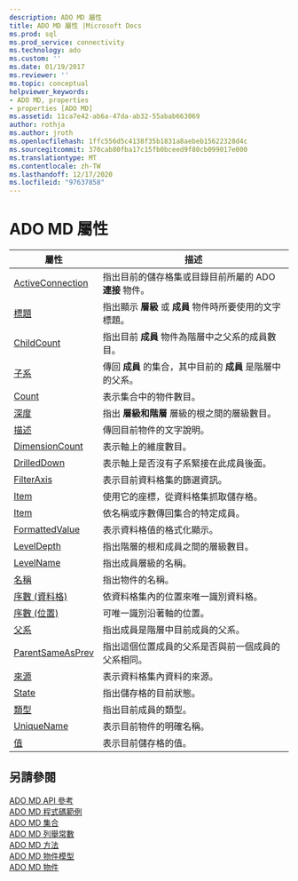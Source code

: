 ```yaml
---
description: ADO MD 屬性
title: ADO MD 屬性 |Microsoft Docs
ms.prod: sql
ms.prod_service: connectivity
ms.technology: ado
ms.custom: ''
ms.date: 01/19/2017
ms.reviewer: ''
ms.topic: conceptual
helpviewer_keywords:
- ADO MD, properties
- properties [ADO MD]
ms.assetid: 11ca7e42-ab6a-47da-ab32-55abab663069
author: rothja
ms.author: jroth
ms.openlocfilehash: 1ffc556d5c4138f35b1831a8aebeb15622328d4c
ms.sourcegitcommit: 370cab80fba17c15fb0bceed9f80cb099017e000
ms.translationtype: MT
ms.contentlocale: zh-TW
ms.lasthandoff: 12/17/2020
ms.locfileid: "97637858"
---
```

# <a name="ado-md-properties"></a>ADO MD 屬性

|屬性|描述|  
|-|-|  
|[ActiveConnection](./activeconnection-property-ado-md.md)|指出目前的儲存格集或目錄目前所屬的 ADO **連接** 物件。|  
|[標題](./caption-property-ado-md.md)|指出顯示 **層級** 或 **成員** 物件時所要使用的文字標題。|  
|[ChildCount](./childcount-property-ado-md.md)|指出目前 **成員** 物件為階層中之父系的成員數目。|  
|[子系](./children-property-ado-md.md)|傳回 **成員** 的集合，其中目前的 **成員** 是階層中的父系。|  
|[Count](../ado-api/count-property-ado.md)|表示集合中的物件數目。|  
|[深度](./depth-property-ado-md.md)|指出 **層級和階層** 層級的根之間的層級數目。|  
|[描述](./description-property-ado-md.md)|傳回目前物件的文字說明。|  
|[DimensionCount](./dimensioncount-property-ado-md.md)|表示軸上的維度數目。|  
|[DrilledDown](./drilleddown-property-ado-md.md)|表示軸上是否沒有子系緊接在此成員後面。|  
|[FilterAxis](./filteraxis-property-ado-md.md)|表示目前資料格集的篩選資訊。|  
|[Item](./item-property-ado-md-cellset.md)|使用它的座標，從資料格集抓取儲存格。|  
|[Item](../ado-api/item-property-ado.md)|依名稱或序數傳回集合的特定成員。|  
|[FormattedValue](./formattedvalue-property-ado-md.md)|表示資料格值的格式化顯示。|  
|[LevelDepth](./leveldepth-property-ado-md.md)|指出階層的根和成員之間的層級數目。|  
|[LevelName](./levelname-property-ado-md.md)|指出成員層級的名稱。|  
|[名稱](./name-property-ado-md.md)|指出物件的名稱。|  
|[序數 (資料格) ](./ordinal-property-ado-md-cell.md)|依資料格集內的位置來唯一識別資料格。|  
|[序數 (位置) ](./ordinal-property-ado-md-position.md)|可唯一識別沿著軸的位置。|  
|[父系](./parent-property-ado-md.md)|指出成員是階層中目前成員的父系。|  
|[ParentSameAsPrev](./parentsameasprev-property-ado-md.md)|指出這個位置成員的父系是否與前一個成員的父系相同。|  
|[來源](./source-property-ado-md.md)|表示資料格集內資料的來源。|  
|[State](./state-property-ado-md.md)|指出儲存格的目前狀態。|  
|[類型](./type-property-ado-md.md)|指出目前成員的類型。|  
|[UniqueName](./uniquename-property-ado-md.md)|表示目前物件的明確名稱。|  
|[值](./value-property-ado-md.md)|表示目前儲存格的值。|  
  
## <a name="see-also"></a>另請參閱  
 [ADO MD API 參考](./ado-md-object-model.md)   
 [ADO MD 程式碼範例](./ado-md-code-examples.md)   
 [ADO MD 集合](./ado-md-collections.md)   
 [ADO MD 列舉常數](./ado-md-enumerated-constants.md)   
 [ADO MD 方法](./ado-md-methods.md)   
 [ADO MD 物件模型](./ado-md-object-model.md)   
 [ADO MD 物件](./ado-md-objects.md)